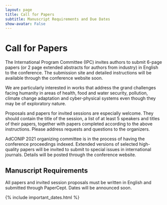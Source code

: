 ```yaml
---
layout: page
title: Call for Papers
subtitle: Manuscript Requirements and Due Dates 
show-avatar: False
---
```


# Call for Papers

The International Program Committee (IPC) invites authors to submit 6-page papers (or 2 page extended abstracts for authors from industry) in English to the conference. The submission site and detailed instructions will be available through the conference website soon.

We are particularly interested in works that address the grand challenges facing humanity in areas of health, food and water security, pollution, climate change adaptation and cyber-physical systems even though they may be of exploratory nature.

Proposals and papers for invited sessions are especially welcome. They should contain the title of the session, a list of at least 5 speakers and titles of their papers, together with papers completed according to the above instructions. Please address requests and questions to the organizers.

AdCONIP 2021 organizing committee is in the process of having the conference proceedings indexed. Extended versions of selected high-quality papers will be invited to submit to special issues in international journals. Details will be posted through the conference website.

## Manuscript Requirements
All papers and invited session proposals must be written in English and submitted through PaperCept. Dates will be announced soon.

{% include important_dates.html %}